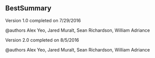 ## BestSummary

Version 1.0 completed on 7/29/2016

@authors Alex Yeo, Jared Muralt, Sean Richardson, William Adriance



Version 2.0 completed on 8/5/2016

@authors Alex Yeo, Jared Muralt, Sean Richardson, William Adriance
